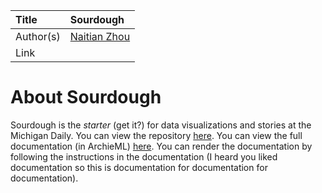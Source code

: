 | Title     | Sourdough                                |
| :-------- | :--------------------------------------- |
| Author(s) | [Naitian Zhou](mailto:naitian@umich.edu) |
| Link      |                                          |

# About Sourdough

Sourdough is the _starter_ (get it?) for data visualizations and stories at the
Michigan Daily. You can view the repository
[here](https://github.com/MichiganDaily/sourdough). You can view the full
documentation (in ArchieML) [here](https://docs.google.com/document/d/1b1G4vXtHYZqwB8Ofky7szg6_kItoxZKIEob-DBcrDH0/edit#). You can render the documentation by
following the instructions in the documentation (I heard you liked documentation
so this is documentation for documentation for documentation).
